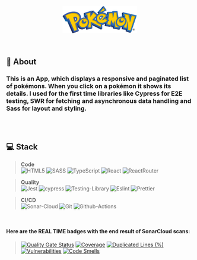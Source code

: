 <div align='center'>
<img src='https://github.com/abelguevaralanda/Pokedex/blob/main/public/asset/images/pokemon-23.svg' width='200px' align='center'/> 
</div>
<br/><br/>
  
## :speech_balloon: About
<h3>This is an App, which displays a responsive and paginated list of pokémons. When you click on a pokémon it shows its details. 
I used for the first time libraries like Cypress for E2E testing, SWR for fetching and asynchronous data handling and Sass for layout and styling.</h3>

<br/><br/>

## :computer: Stack

> **Code**<br>  ![HTML5](https://img.shields.io/badge/HTML5-E34F26?style=for-the-badge&logo=html5&logoColor=white)  ![SASS](https://img.shields.io/badge/Sass-CC6699?style=for-the-badge&logo=sass&logoColor=white)  ![TypeScript](https://img.shields.io/badge/TypeScript-007ACC?style=for-the-badge&logo=typescript&logoColor=white)  ![React](https://img.shields.io/badge/React-20232A?style=for-the-badge&logo=react&logoColor=61DAFB)  ![ReactRouter](https://img.shields.io/badge/React_Router-CA4245?style=for-the-badge&logo=react-router&logoColor=white)

> **Quality**<br>  ![Jest](https://img.shields.io/badge/-jest-%23C21325?style=for-the-badge&logo=jest&logoColor=white)  ![cypress](https://img.shields.io/badge/-cypress-%23E5E5E5?style=for-the-badge&logo=cypress&logoColor=058a5e)  ![Testing-Library](https://img.shields.io/badge/-TestingLibrary-%23E33332?style=for-the-badge&logo=testing-library&logoColor=white)  ![Eslint](https://img.shields.io/badge/eslint-3A33D1?style=for-the-badge&logo=eslint&logoColor=white)  ![Prettier](https://img.shields.io/badge/prettier-1A2C34?style=for-the-badge&logo=prettier&logoColor=F7BA3E)

> **CI/CD**<br>  ![Sonar-Cloud](https://img.shields.io/badge/SonarCloud-F3702A.svg?style=for-the-badge&logo=SonarCloud&logoColor=white)  ![Git](https://img.shields.io/badge/Git-F05032.svg?style=for-the-badge&logo=Git&logoColor=white)  ![Github-Actions](https://img.shields.io/badge/GitHub%20Actions-2088FF.svg?style=for-the-badge&logo=GitHub-Actions&logoColor=white)

<br/>

**<h4>Here are the REAL TIME badges with the end result of SonarCloud scans:</h4>**

> [![Quality Gate Status](https://sonarcloud.io/api/project_badges/measure?project=abelguevaralanda_Pokedex&metric=alert_status)](https://sonarcloud.io/summary/new_code?id=abelguevaralanda_Pokedex)  [![Coverage](https://sonarcloud.io/api/project_badges/measure?project=abelguevaralanda_Pokedex&metric=coverage)](https://sonarcloud.io/summary/new_code?id=abelguevaralanda_Pokedex)  [![Duplicated Lines (%)](https://sonarcloud.io/api/project_badges/measure?project=abelguevaralanda_Pokedex&metric=duplicated_lines_density)](https://sonarcloud.io/summary/new_code?id=abelguevaralanda_Pokedex)  [![Vulnerabilities](https://sonarcloud.io/api/project_badges/measure?project=abelguevaralanda_Pokedex&metric=vulnerabilities)](https://sonarcloud.io/summary/new_code?id=abelguevaralanda_Pokedex)  [![Code Smells](https://sonarcloud.io/api/project_badges/measure?project=abelguevaralanda_Pokedex&metric=code_smells)](https://sonarcloud.io/summary/new_code?id=abelguevaralanda_Pokedex)
